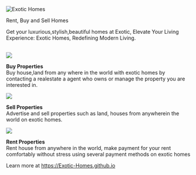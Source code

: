 <img src="https://github.com/Exotic-Homes/.github/blob/master/profile/Exotic%20Homes.transparent.png" alt="Exotic Homes">

Rent, Buy and Sell Homes

Get your luxurious,stylish,beautiful homes at Exotic,
Elevate Your Living Experience: Exotic Homes, Redefining Modern Living.

<br>

<img src="https://github.com/Exotic-Homes/.github/blob/master/profile/1.png">

**Buy Properties** <br>
Buy house,land from any where in the world with exotic homes by contacting a realestate a agent who owns or manage the property you are interested in.

<img src="https://github.com/Exotic-Homes/.github/blob/master/profile/2.png">

**Sell Properties** <br>
Advertise and sell properties such as land, houses from anywherein the world on exotic homes.

<img src="https://github.com/Exotic-Homes/.github/blob/master/profile/3.png">

**Rent Properties** <br>
Rent house from anywhere in the world, make payment for your rent comfortably without stress using several payment methods on exotic homes

Learn more at https://Exotic-Homes.github.io
